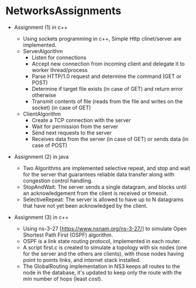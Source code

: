 # NetworksAssignments

- Assignment (1) in c++
  - Using sockets programming in c++, Simple Http clinet/server are implemented. 
  - ServerAlgorithm  
    - Listen for connections
    - Accept new connection from incoming client and delegate it to worker thread/process
    - Parse HTTP/1.0 request and determine the command (GET or POST)
    - Determine if target file exists (in case of GET) and return error otherwise
    - Transmit contents of file (reads from the file and writes on the socket) (in case of GET)
  - ClientAlgorithm 
    - Create a TCP connection with the server
    - Wait for permission from the server
    - Send next requests to the server
    - Receives data from the server (in case of GET) or sends data (in case of POST)
- Assignment (2) in java 
  - Two Algorithms are implemented selective repeat, and stop and wait for the server 
    that guarantees reliable data transfer along with congestion control handling.   
  - StopAndWait: The server sends a single datagram, and blocks until an acknowledgement from the client is
    received or timeout.
  - SelectiveRepeat: The server is allowed to have up to N datagrams that have not yet been
    acknowledged by the client. 
  
- Assignment (3) in c++
  - Using ns-3-27 [https://www.nsnam.org/ns-3-27/] to simulate Open Shortest Path First (OSPF) algorithm. 
  - OSPF is a link state routing protocol, implemented in each router. 
  - A script first.c is created to simulate a topology with six nodes (one for the server and the others are clients), 
    with those nodes having point to points links, and internet stack installed.
  - The GlobalRouting implementation in NS3 keeps all routes to the node in the database, it's updated to keep only 
    the route with the min number of hops (least cost).   
